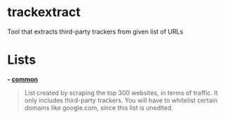 # trackextract
Tool that extracts third-party trackers from given list of URLs

# Lists
**- [common](https://raw.githubusercontent.com/NDDDDDDDDD/trackextract/main/lists/common.txt)**
> List created by scraping the top 300 websites, in terms of traffic. It only includes third-party trackers. 
You will have to whitelist certain domains like google.com, since this list is unedited.

